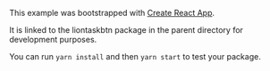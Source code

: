 This example was bootstrapped with [Create React App](https://github.com/facebook/create-react-app).

It is linked to the liontaskbtn package in the parent directory for development purposes.

You can run `yarn install` and then `yarn start` to test your package.
